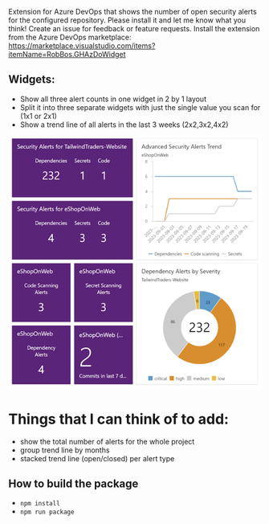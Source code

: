 
Extension for Azure DevOps that shows the number of open security alerts for the configured repository. Please install it and let me know what you think! Create an issue for feedback or feature requests.
Install the extension from the Azure DevOps marketplace: https://marketplace.visualstudio.com/items?itemName=RobBos.GHAzDoWidget


## Widgets:
* Show all three alert counts in one widget in 2 by 1 layout
* Split it into three separate widgets with just the single value you scan for (1x1 or 2x1)
* Show a trend line of all alerts in the last 3 weeks (2x2,3x2,4x2)

![Screenshot of the widget showing the repository name and the alert count for dependencies, secrets, and code scanning](/img/overview_600.png)

# Things that I can think of to add:

- show the total number of alerts for the whole project
- group trend line by months
- stacked trend line (open/closed) per alert type

## How to build the package

* `npm install`
* `npm run package`
